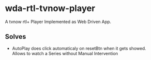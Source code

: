 # wda-rtl-tvnow-player
A tvnow rtl+ Player Implemented as Web Driven App.

## Solves
- AutoPlay does click automaticaly on resetBtn when it gets showed. Allows to watch a Series without Manual Intervention 

